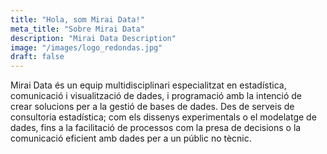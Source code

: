 ```yaml
---
title: "Hola, som Mirai Data!"
meta_title: "Sobre Mirai Data"
description: "Mirai Data Description"
image: "/images/logo_redondas.jpg"
draft: false
---
```


Mirai Data és un equip multidisciplinari especialitzat en estadística, comunicació i visualització de dades, i programació amb la intenció de crear solucions per a la gestió de bases de dades. Des de serveis de consultoria estadística; com els dissenys experimentals o el modelatge de dades, fins a la facilitació de processos com la presa de decisions o la comunicació eficient amb dades per a un públic no tècnic.